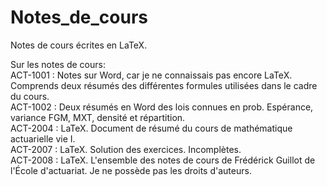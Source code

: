 # Notes_de_cours
Notes de cours écrites en LaTeX.

Sur les notes de cours:<br />
ACT-1001 : Notes sur Word, car je ne connaissais pas encore LaTeX. Comprends deux résumés des différentes formules utilisées dans le cadre du cours.<br />
ACT-1002 : Deux résumés en Word des lois connues en prob. Espérance, variance FGM, MXT, densité et répartition. <br />
ACT-2004 : LaTeX. Document de résumé du cours de mathématique actuarielle vie I. <br />
ACT-2007 : LaTeX. Solution des exercices. Incomplètes.<br />
ACT-2008 : LaTeX. L'ensemble des notes de cours de Frédérick Guillot de l'École d'actuariat. Je ne possède pas les droits d'auteurs.
